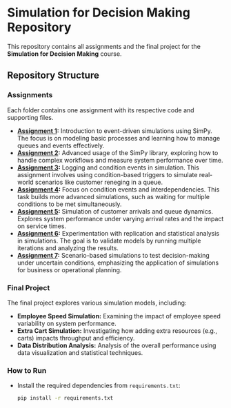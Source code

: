 # Simulation for Decision Making Repository

This repository contains all assignments and the final project for the **Simulation for Decision Making** course.

## Repository Structure

### Assignments
Each folder contains one assignment with its respective code and supporting files.

- **[Assignment 1](Assignments/Assignment1):** Introduction to event-driven simulations using SimPy. The focus is on modeling basic processes and learning how to manage queues and events effectively.
- **[Assignment 2](Assignments/Assignment2):** Advanced usage of the SimPy library, exploring how to handle complex workflows and measure system performance over time.
- **[Assignment 3](Assignments/Assignment3):** Logging and condition events in simulation. This assignment involves using condition-based triggers to simulate real-world scenarios like customer reneging in a queue.
- **[Assignment 4](Assignments/Assignment4):** Focus on condition events and interdependencies. This task builds more advanced simulations, such as waiting for multiple conditions to be met simultaneously.
- **[Assignment 5](Assignments/Assignment5):** Simulation of customer arrivals and queue dynamics. Explores system performance under varying arrival rates and the impact on service times.
- **[Assignment 6](Assignments/Assignment6):** Experimentation with replication and statistical analysis in simulations. The goal is to validate models by running multiple iterations and analyzing the results.
- **[Assignment 7](Assignments/Assignment7):** Scenario-based simulations to test decision-making under uncertain conditions, emphasizing the application of simulations for business or operational planning.

### Final Project
The final project explores various simulation models, including:
- **Employee Speed Simulation:** Examining the impact of employee speed variability on system performance.
- **Extra Cart Simulation:** Investigating how adding extra resources (e.g., carts) impacts throughput and efficiency.
- **Data Distribution Analysis:** Analysis of the overall performance using data visualization and statistical techniques.

### How to Run
- Install the required dependencies from `requirements.txt`:
  ```bash
  pip install -r requirements.txt
